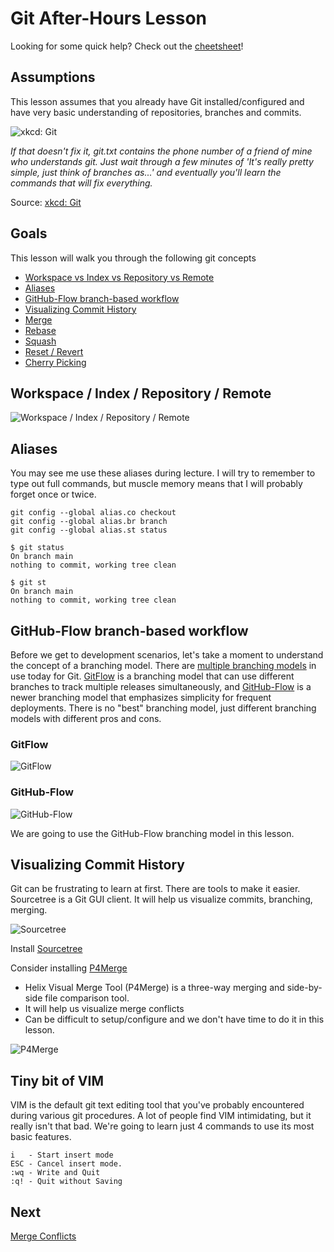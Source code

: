 # Git After-Hours Lesson

Looking for some quick help? Check out the [cheetsheet](./cheatsheet.md)!

## Assumptions

This lesson assumes that you already have Git installed/configured and have very basic understanding of repositories, branches and commits. 

![xkcd: Git](./assets/xkcd.png)

<i>If that doesn't fix it, git.txt contains the phone number of a friend of mine who understands git. Just wait through a few minutes of 'It's really pretty simple, just think of branches as...' and eventually you'll learn the commands that will fix everything.</i>

Source: [xkcd: Git](https://xkcd.com/1597/)

## Goals

This lesson will walk you through the following git concepts 
  - [Workspace vs Index vs Repository vs Remote](#workspace--index--repository--remote)
  - [Aliases](#aliases)
  - [GitHub-Flow branch-based workflow](#github-flow-branch-based-workflow)
  - [Visualizing Commit History](#visualizing-commit-history)
  - [Merge](./merge.md)
  - [Rebase](./rebase.md)
  - [Squash](./squash.md)
  - [Reset / Revert](./undo.md)
  - [Cherry Picking](./cherry.md)

## Workspace / Index / Repository / Remote

![Workspace / Index / Repository / Remote](./assets/git-workspace.png)


## Aliases

You may see me use these aliases during lecture. I will try to remember to type out full commands, but muscle memory means that I will probably forget once or twice.
```
git config --global alias.co checkout
git config --global alias.br branch
git config --global alias.st status
```

```
$ git status
On branch main
nothing to commit, working tree clean

$ git st
On branch main
nothing to commit, working tree clean
```

## GitHub-Flow branch-based workflow

Before we get to development scenarios, let's take a moment to understand the concept of a branching model. There are [multiple branching models](https://www.atlassian.com/git/tutorials/comparing-workflows) in use today for Git. [GitFlow](https://www.atlassian.com/git/tutorials/comparing-workflows/gitflow-workflow) is a branching model that can use different branches to track multiple releases simultaneously, and [GitHub-Flow](https://docs.github.com/en/get-started/quickstart/github-flow) is a newer branching model that emphasizes simplicity for frequent deployments. There is no "best" branching model, just different branching models with different pros and cons.

### GitFlow

![GitFlow](./assets/gitflow.png)

### GitHub-Flow

![GitHub-Flow](./assets/github-flow.png)

We are going to use the GitHub-Flow branching model in this lesson.

## Visualizing Commit History

Git can be frustrating to learn at first. There are tools to make it easier. Sourcetree is a Git GUI client.  It will help us visualize commits, branching, merging.

![Sourcetree](./assets/sourcetree.png)

Install [Sourcetree](https://www.sourcetreeapp.com/)

Consider installing [P4Merge](https://www.perforce.com/downloads/visual-merge-tool)
  - Helix Visual Merge Tool (P4Merge) is a three-way merging and side-by-side file comparison tool.
  - It will help us visualize merge conflicts
  - Can be difficult to setup/configure and we don't have time to do it in this lesson.

![P4Merge](./assets/p4merge.png)

## Tiny bit of VIM

VIM is the default git text editing tool that you've probably encountered during various git procedures. A lot of people find VIM intimidating, but it really isn't that bad. We're going to learn just 4 commands to use its most basic features. 

```
i   - Start insert mode
ESC - Cancel insert mode.
:wq - Write and Quit
:q! - Quit without Saving
```

## Next
[Merge Conflicts](./merge.md)
